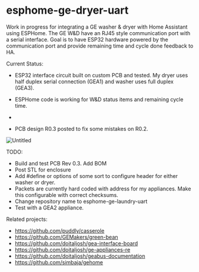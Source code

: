# esphome-ge-dryer-uart
Work in progress for integrating a GE washer & dryer with Home Assistant using ESPHome.  The GE W&D have an RJ45 style communication port with a serial interface.  Goal is to have ESP32 hardware powered by the communication port and provide remaining time and cycle done feedback to HA.

Current Status:

- ESP32 interface circuit built on custom PCB and tested.  My dryer uses half duplex serial connection (GEA1) and washer uses full duplex (GEA3).  

- ESPHome code is working for W&D status items and remaining cycle time.  

- 
- PCB design R0.3 posted to fix some mistakes on R0.2. 
  

![Untitled](https://user-images.githubusercontent.com/10102873/147993815-92dd5a8d-6161-4f82-92d9-c3f3c9e52dda.png)


TODO:

- Build and test PCB Rev 0.3.  Add BOM
- Post STL for enclosure
- Add #define or options of some sort to configure header for either washer or dryer.
- Packets are currently hard coded with address for my appliances.  Make this configurable with correct checksums.
- Change repository name to esphome-ge-laundry-uart
- Test with a GEA2 appliance.

Related projects:

- https://github.com/puddly/casserole
- https://github.com/GEMakers/green-bean
- https://github.com/doitaljosh/gea-interface-board
- https://github.com/doitaljosh/ge-appliances-re
- https://github.com/doitaljosh/geabus-documentation
- https://github.com/simbaja/gehome


